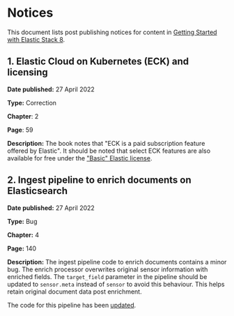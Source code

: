 # Notices

This document lists post publishing notices for content in [Getting Started with Elastic Stack 8](https://www.elasticstackbook.com). 

## 1. Elastic Cloud on Kubernetes (ECK) and licensing

**Date published:** 27 April 2022

**Type:** Correction

**Chapter**: 2

**Page**: 59

**Description:** The book notes that "ECK is a paid subscription feature offered by Elastic". It should be noted that select ECK features are also available for free under the ["Basic" Elastic license](https://www.elastic.co/subscriptions).


## 2. Ingest pipeline to enrich documents on Elasticsearch

**Date published:** 27 April 2022

**Type:** Bug

**Chapter:** 4

**Page:** 140

**Description:** The ingest pipeline code to enrich documents contains a minor bug. The enrich processor overwrites original sensor information with enriched fields. The `target_field` parameter in the pipeline should be updated to `sensor.meta` instead of `sensor` to avoid this behaviour. This helps retain original document data post enrichment.

The code for this pipeline has been [updated](Chapter4/ingest-pipelines/pipeline-6.json).
